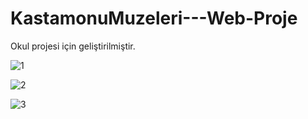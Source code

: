 # KastamonuMuzeleri---Web-Proje
Okul projesi için geliştirilmiştir.

![1](https://github.com/Tugbanurcan/KastamonuMuzeleri-Web-Proje/blob/main/Images/1.png)

![2](https://github.com/Tugbanurcan/KastamonuMuzeleri-Web-Proje/blob/main/Images/2.png)

![3](https://github.com/Tugbanurcan/KastamonuMuzeleri-Web-Proje/blob/main/Images/3.png)
